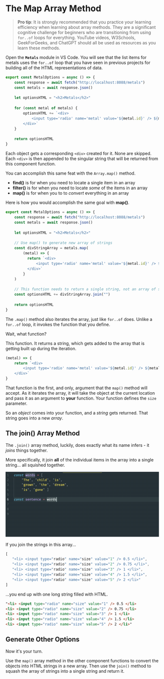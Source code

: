 # The Map Array Method

> **Pro tip**: It is strongly recommended that you practice your learning efficiency when learning about array methods. They are a significant cognitive challenge for beginners who are transitioning from using `for..of` loops for everything. YouTube videos, W3Schools, GeekForGeeks, and ChatGPT should all be used as resources as you learn these methods.

Open the **`Metals`** module in VS Code. You will see that the list items for metals uses the `for..of` loop that you have seen in previous projects for building all of the HTML representations of data.


```js
export const MetalOptions = async () => {
    const response = await fetch("http://localhost:8088/metals")
    const metals = await response.json()

    let optionsHTML = "<h2>Metals</h2>"

    for (const metal of metals) {
        optionsHTML += `<div>
            <input type='radio' name='metal' value='${metal.id}' /> ${metal.metal}
        </div>`
    }

    return optionsHTML
}
```

Each object gets a corresponding `<div>` created for it. None are skipped. Each `<div>` is then appended to the singular string that will be returned from this component function.

You can accomplish this same feat with the `Array.map()` method.

* **find()** is for when you need to locate a single item in an array
* **filter()** is for when you need to locate _some_ of the items in an array
* **map()** is for when you to to _convert_ everything in an array

Here is how you would accomplish the same goal with **map()**.

```js
export const MetalOptions = async () => {
    const response = await fetch("http://localhost:8088/metals")
    const metals = await response.json()

    let optionsHTML = "<h2>Metals</h2>"

    // Use map() to generate new array of strings
    const divStringArray = metals.map(
        (metal) => {
          return `<div>
              <input type='radio' name='metal' value='${metal.id}' /> ${metal.metal}
          </div>`
        }
    )

    // This function needs to return a single string, not an array of strings
    const optionsHTML += divStringArray.join("")

    return optionsHTML
}
```

The `.map()` method also iterates the array, just like `for..of` does. Unlike a `for..of` loop, it invokes the function that you define.

Wait, what function?

This function. It returns a string, which gets added to the array that is getting built up during the iteration.

```js
(metal) => {
    return `<div>
        <input type='radio' name='metal' value='${metal.id}' /> ${metal.metal}
    </div>`
}
```

That function is the first, and only, argument that the `map()` method will accept. As it iterates the array, it will take the object at the current location and pass it as an argument to **your** function. Your function defines the `size` parameter.

So an _object_ comes into your function, and a _string_ gets returned. That string goes into a new _array_.

## The join() Array Method

The `.join()` array method, luckily, does exactly what its name infers - it _joins_ things together.

More specifically, it join **all** of the individual items in the array into a single string... all squished together.

![](./images/array-join-method-demo.gif)

If you join the strings in this array...

```js
[
   "<li> <input type="radio" name="size" value="1" /> 0.5 </li>",
   "<li> <input type="radio" name="size" value="2" /> 0.75 </li>",
   "<li> <input type="radio" name="size" value="3" /> 1 </li>",
   "<li> <input type="radio" name="size" value="4" /> 1.5 </li>",
   "<li> <input type="radio" name="size" value="5" /> 2 </li>"
]
```

...you end up with one long string filled with HTML.

```html
"<li> <input type="radio" name="size" value="1" /> 0.5 </li>
<li> <input type="radio" name="size" value="2" /> 0.75 </li>
<li> <input type="radio" name="size" value="3" /> 1 </li>
<li> <input type="radio" name="size" value="4" /> 1.5 </li>
<li> <input type="radio" name="size" value="5" /> 2 </li>"
```

## Generate Other Options

Now it's your turn.

Use the `map()` array method in the other component functions to convert the objects into HTML strings in a new array. Then use the `join()` method to squash the array of strings into a single string and return it.
